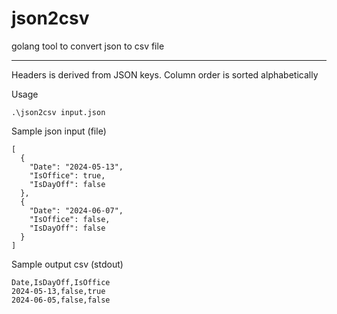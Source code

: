 # json2csv
golang tool to convert json to csv file


---
Headers is derived from JSON keys. Column order is sorted alphabetically


Usage
```
.\json2csv input.json
```

Sample json input (file)
```
[
  {
    "Date": "2024-05-13",
    "IsOffice": true,
    "IsDayOff": false
  },
  {
    "Date": "2024-06-07",
    "IsOffice": false,
    "IsDayOff": false
  }
]
```

Sample output csv (stdout)
```
Date,IsDayOff,IsOffice
2024-05-13,false,true
2024-06-05,false,false
```
